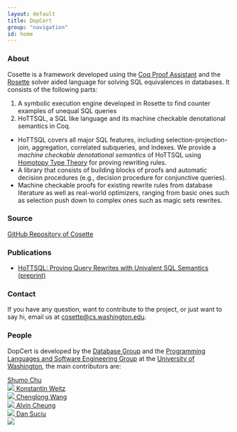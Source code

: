 ```yaml
---
layout: default
title: DopCert
group: "navigation"
id: home
---
```

### About
Cosette is a framework developed using the [Coq Proof Assistant](https://coq.inria.fr/) and the [Rosette](http://emina.github.io/rosette/) solver aided language for solving SQL equivalences in databases. It consists of the following parts:

1. A symbolic execution engine developed in Rosette to find counter examples of unequal SQL queries
2. HoTTSQL, a SQL like language and its machine checkable denotational semantics in Coq. 
  * HoTTSQL covers all major SQL features, including selection-projection-join, aggregation, correlated subqueries, and indexes. We provide a *machine checkable denotational semantics* of HoTTSQL using [Homotopy Type Theory](https://homotopytypetheory.org/) for proving rewriting rules.
  * A library that consists of building blocks of proofs and automatic decision procedures (e.g., decision procedure for conjunctive queries).
  * Machine checkable proofs for existing rewrite rules from database literature as well as real-world optimizers, ranging from basic ones such as selection push down to complex ones such as magic sets rewrites.

### Source

[GitHub Repository of Cosette](https://github.com/uwdb/DopCert)

### Publications
* [HoTTSQL: Proving Query Rewrites with Univalent SQL Semantics (preprint)](http://arxiv.org/abs/1607.04822)

### Contact

If you have any question, want to contribute to the project, or just want to say hi, email us at 
[cosette@cs.washington.edu](mailto:cosette@cs.washington.edu). 
<!-- chushumo at cs dot uw dot edu or weitzkon at cs dot uw dot edu. -->


### People

DopCert is developed by the [Database Group](http://db.cs.washington.edu/) and the [Programming Languages and Software Engineering Group](http://uwplse.org/) at the [University of Washington](http://www.washington.edu/), the main contributors are:

<a class="person" href="http://shumochu.com/">
  <span class="name">Shumo Chu</span><br/>
  <img class="profile" src="http://stechu.github.io/images/my_portrait.jpg"/>
</a>

<a class="person" href="http://konne.me">
  <span class="name">Konstantin Weitz</span><br/>
  <img class="profile" src="http://www.konne.me/assets/profile.png"/>
</a>

<a class="person" href="http://www.stanleywang.org">
  <span class="name">Chenglong Wang</span><br/>
  <img class="profile" src="http://www.stanleywang.org/image/me.jpg"/>
</a>

<a class="person" href="https://homes.cs.washington.edu/~akcheung/">
  <span class="name">Alvin Cheung</span><br/>
  <img class="profile" src="https://homes.cs.washington.edu/~akcheung/self.jpg"/>
</a>

<a class="person" href="https://homes.cs.washington.edu/~suciu/">
  <span class="name">Dan Suciu</span><br/>
  <img class="profile" src="https://homes.cs.washington.edu/~suciu/files/me-7-2006-mexico.jpg"/>
</a>


